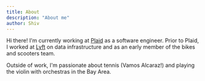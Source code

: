```yaml
---
title: About
description: "About me"
author: Shiv
---
```


Hi there! I'm currently working at [Plaid](https://plaid.com/) as a software engineer. Prior to Plaid, I worked at [Lyft](https://www.lyft.com/) on data infrastructure
and as an early member of the bikes and scooters team.

Outside of work, I'm passionate about tennis (Vamos Alcaraz!) and playing the violin with orchestras in the Bay Area.
